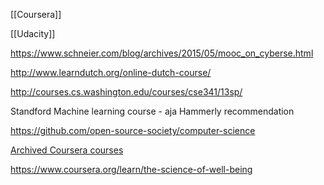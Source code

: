 [[Coursera]]

[[Udacity]]

https://www.schneier.com/blog/archives/2015/05/mooc_on_cyberse.html

http://www.learndutch.org/online-dutch-course/

http://courses.cs.washington.edu/courses/cse341/13sp/

Standford Machine learning course - aja Hammerly recommendation

https://github.com/open-source-society/computer-science


[Archived Coursera courses](https://archive.org/details/archiveteam_coursera)

https://www.coursera.org/learn/the-science-of-well-being
